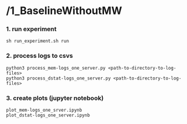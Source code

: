 # /1_BaselineWithoutMW

### 1. run experiment
```
sh run_experiment.sh run
```

### 2. process logs to csvs
```
python3 process_mem-logs_one_server.py <path-to-directory-to-log-files>
python3 process_dstat-logs_one_server.py <path-to-directory-to-log-files>
```

### 3. create plots (jupyter notebook)
```
plot_mem-logs_one_srver.ipynb
plot_dstat-logs_one_server.ipynb
```